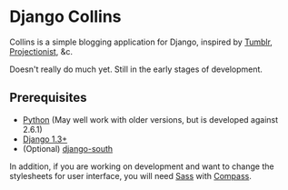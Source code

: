 # Django Collins

Collins is a simple blogging application for Django, inspired by [Tumblr](http://tumblr.com/), [Projectionist](http://project.ioni.st/), &c.

Doesn't really do much yet. Still in the early stages of development.

## Prerequisites

* [Python](http://python.org/) (May well work with older versions, but is developed against 2.6.1)
* [Django 1.3+](http://www.djangoproject.com/)
* (Optional) [django-south](http://south.aeracode.org/)

In addition, if you are working on development and want to change the stylesheets for user interface, you will need [Sass](http://sass-lang.com/) with [Compass](http://compass-style.org/).
